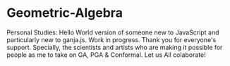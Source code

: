 # Geometric-Algebra
Personal Studies:
Hello World version of someone new to JavaScript and particularly new to ganja.js. Work in progress.
Thank you for everyone's support.
Specially, the scientists and artists who are making it possible for people as me to take on GA, PGA & Conformal.
Let us All colaborate! 
